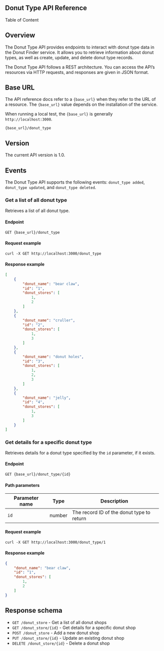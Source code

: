 ## Donut Type API Reference

Table of Content
## Overview

The Donut Type API provides endpoints to interact with donut type data in the Donut Finder service. It allows you to retrieve information about donut types, as well as create, update, and delete donut type records.

The Donut Type API follows a REST architecture. You can access the API’s resources via HTTP requests, and responses are given in JSON format.

## Base URL

The API reference docs refer to a `{base_url}` when they refer to the URL of a resource. The `{base_url}` value depends on the installation of the service.

When running a local test, the `{base_url}` is generally `http://localhost:3000`.

```shell
{base_url}/donut_type
```

## Version

The current API version is 1.0.

## Events

The Donut Type API supports the following events: `donut_type added`, `donut_type updated`, and `donut_type deleted`.

### Get a list of all donut type

Retrieves a list of all donut type.

#### Endpoint

```shell
GET {base_url}/donut_type
```

#### Request example

```shell
curl -X GET http://localhost:3000/donut_type
```

#### Response example

```json
[
    {
        "donut_name": "bear claw",
        "id": "1",
        "donut_stores": [
            1,
            2
        ]
    },
    {
        "donut_name": "cruller",
        "id": "2",
        "donut_stores": [
            1,
            3
        ]
    },
    {
        "donut_name": "donut holes",
        "id": "3",
        "donut_stores": [
            1,
            2,
            3
        ]
    },
    {
        "donut_name": "jelly",
        "id": "4",
        "donut_stores": [
            1,
            3
        ]
    }
]
```

### Get details for a specific donut type

Retrieves details for a donut type specified by the `id` parameter, if it exists.

#### Endpoint

```shell
GET {base_url}/donut_type/{id}
```

#### Path parameters

| Parameter name | Type | Description |
| -------------- | ------ | ------------ |
| `id` | number | The record ID of the donut type to return |

#### Request example

```shell
curl -X GET http://localhost:3000/donut_type/1
```

#### Response example

```json
{
    "donut_name": "bear claw",
    "id": "1",
    "donut_stores": [
        1,
        2
    ]
}
```

## Response schema



* `GET /donut_store` - Get a list of all donut shops
* `GET /donut_store/{id}` - Get details for a specific donut shop
* `POST /donut_store` - Add a new donut shop
* `PUT /donut_store/{id}` - Update an existing donut shop
* `DELETE /donut_store/{id}` - Delete a donut shop